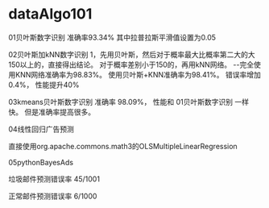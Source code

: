 # dataAlgo101

01贝叶斯数字识别
准确率93.34%
其中拉普拉斯平滑值设置为0.05

02贝叶斯加kNN数字识别
1，先用贝叶斯，然后对于概率最大比概率第二大的大150以上的，直接得出结论。 对于概率差别小于150的，再用kNN网络。
--完全使用KNN网络准确率为98.83%。 使用贝叶斯+KNN准确率为98.41%。 错误率增加0.4%， 性能提升40%

03kmeans贝叶斯数字识别
准确率 98.09%， 性能和 01贝叶斯数字识别 一样快。 但是准确率提高很多。



04线性回归广告预测

直接使用org.apache.commons.math3的OLSMultipleLinearRegression



05pythonBayesAds

垃圾邮件预测错误率 45/1001

正常邮件预测错误率 6/1000